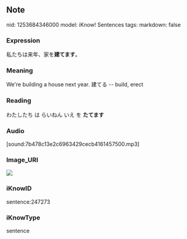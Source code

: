 ## Note
nid: 1253684346000
model: iKnow! Sentences
tags: 
markdown: false

### Expression
私たちは来年、家を<b>建てます</b>。

### Meaning
We're building a house next year.
建てる -- build, erect

### Reading
わたしたち は らいねん いえ を <b>たてます</b>

### Audio
[sound:7b478c13e2c6963429cecb4161457500.mp3]

### Image_URI
<img src="7c3f8d26c65a4ac63c4a89dde5414fb3.jpg">

### iKnowID
sentence:247273

### iKnowType
sentence
